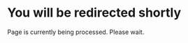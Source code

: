 <meta http-equiv="refresh" content="15" >
<h1>You will be redirected shortly</h1>
<p>Page is currently being processed. Please wait.
